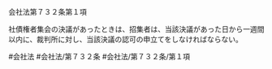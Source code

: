 会社法第７３２条第１項

社債権者集会の決議があったときは、招集者は、当該決議があった日から一週間以内に、裁判所に対し、当該決議の認可の申立てをしなければならない。

#会社法
#会社法/第７３２条
#会社法/第７３２条/第１項
